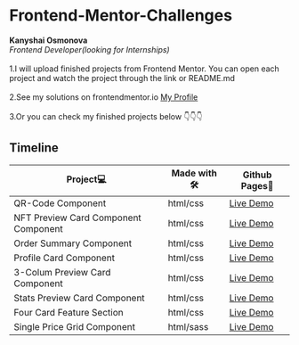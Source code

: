 # Frontend-Mentor-Challenges
**Kanyshai Osmonova**  
*Frontend Developer(looking for Internships)*
<br>
<br>
1.I will upload finished projects from Frontend Mentor.
You can open each project and watch the project through the link or README.md
<br>
<br>
2.See my solutions on frontendmentor.io [My Profile](https://www.frontendmentor.io/profile/kanyshaiosmonova)
<br>
<br>
3.Or you can check my finished projects below 👇👇👇 

## Timeline

|**Project💻**|**Made with 🛠**|**Github Pages:link:**|
|----------------------------|----------------------|----------------------------|
|QR-Code Component|html/css|[Live Demo](https://kanyshaiosmonova.github.io/Frontend-Mentor-Challenges/QR-Code-component/index.html) |
|NFT Preview Card Component Component|html/css|[Live Demo](https://kanyshaiosmonova.github.io/Frontend-Mentor-Challenges/nft-preview-card-component/index.html)|
|Order Summary Component|html/css|[Live Demo](https://kanyshaiosmonova.github.io/Frontend-Mentor-Challenges/order-summary-component/index.html)|
|Profile Card Component|html/css|[Live Demo](https://kanyshaiosmonova.github.io/Frontend-Mentor-Challenges/profile-card-component/index.html) |
|3-Colum Preview Card Component|html/css|[Live Demo](https://kanyshaiosmonova.github.io/Frontend-Mentor-Challenges/3-column-preview-card-component/index.html) |
|Stats Preview Card Component|html/css|[Live Demo](https://kanyshaiosmonova.github.io/Frontend-Mentor-Challenges/stats-preview-card-component/index.html) |
|Four Card Feature Section|html/css|[Live Demo](https://kanyshaiosmonova.github.io/Frontend-Mentor-Challenges/four-card-feature-section-master/index.html) |
|Single Price Grid Component|html/sass|[Live Demo](https://kanyshaiosmonova.github.io/Frontend-Mentor-Challenges/single-price-grid-component/index.html) |
